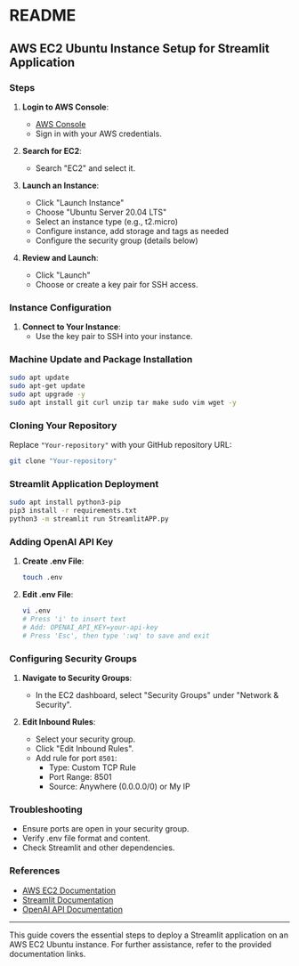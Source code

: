 # README

## AWS EC2 Ubuntu Instance Setup for Streamlit Application

### Steps

1. **Login to AWS Console**:
   - [AWS Console](https://aws.amazon.com/console/)
   - Sign in with your AWS credentials.

2. **Search for EC2**:
   - Search "EC2" and select it.

3. **Launch an Instance**:
   - Click "Launch Instance"
   - Choose "Ubuntu Server 20.04 LTS"
   - Select an instance type (e.g., t2.micro)
   - Configure instance, add storage and tags as needed
   - Configure the security group (details below)

4. **Review and Launch**:
   - Click "Launch"
   - Choose or create a key pair for SSH access.

### Instance Configuration

1. **Connect to Your Instance**:
   - Use the key pair to SSH into your instance.

### Machine Update and Package Installation

```bash
sudo apt update
sudo apt-get update
sudo apt upgrade -y
sudo apt install git curl unzip tar make sudo vim wget -y
```

### Cloning Your Repository

Replace `"Your-repository"` with your GitHub repository URL:

```bash
git clone "Your-repository"
```

### Streamlit Application Deployment

```bash
sudo apt install python3-pip
pip3 install -r requirements.txt
python3 -m streamlit run StreamlitAPP.py
```

### Adding OpenAI API Key

1. **Create .env File**:
   ```bash
   touch .env
   ```

2. **Edit .env File**:
   ```bash
   vi .env
   # Press 'i' to insert text
   # Add: OPENAI_API_KEY=your-api-key
   # Press 'Esc', then type ':wq' to save and exit
   ```

### Configuring Security Groups

1. **Navigate to Security Groups**:
   - In the EC2 dashboard, select "Security Groups" under "Network & Security".

2. **Edit Inbound Rules**:
   - Select your security group.
   - Click "Edit Inbound Rules".
   - Add rule for port `8501`:
     - Type: Custom TCP Rule
     - Port Range: 8501
     - Source: Anywhere (0.0.0.0/0) or My IP

### Troubleshooting

- Ensure ports are open in your security group.
- Verify .env file format and content.
- Check Streamlit and other dependencies.

### References

- [AWS EC2 Documentation](https://docs.aws.amazon.com/ec2/index.html)
- [Streamlit Documentation](https://docs.streamlit.io/)
- [OpenAI API Documentation](https://beta.openai.com/docs/)

---

This guide covers the essential steps to deploy a Streamlit application on an AWS EC2 Ubuntu instance. For further assistance, refer to the provided documentation links.
